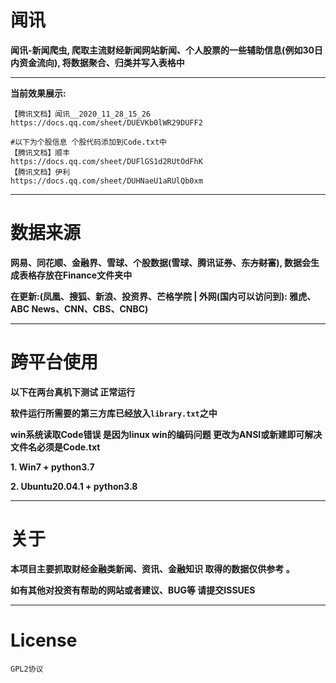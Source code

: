 # 闻讯

**闻讯-新闻爬虫, 爬取主流财经新闻网站新闻、个人股票的一些辅助信息(例如30日内资金流向), 将数据聚合、归类并写入表格中**

---

**当前效果展示:**

```
【腾讯文档】闻讯__2020_11_28_15_26
https://docs.qq.com/sheet/DUEVKb0lWR29DUFF2

#以下为个股信息 个股代码添加到Code.txt中
【腾讯文档】顺丰
https://docs.qq.com/sheet/DUFlGS1d2RUtOdFhK
【腾讯文档】伊利
https://docs.qq.com/sheet/DUHNaeU1aRUlQb0xm
```

---

# 数据来源

**网易、同花顺、金融界、雪球、个股数据(雪球、腾讯证券、~~东方财富~~), 数据会生成表格存放在Finance文件夹中**

**在更新:(凤凰、搜狐、新浪、投资界、芒格学院 | 外网(国内可以访问到): 雅虎、ABC News、CNN、CBS、CNBC)**

---

# 跨平台使用 

**以下在两台真机下测试 正常运行**

**软件运行所需要的第三方库已经放入``library.txt``之中**

**win系统读取Code错误 是因为linux win的编码问题 更改为ANSI或新建即可解决 文件名必须是Code.txt**

**1. Win7 + python3.7**

**2. Ubuntu20.04.1 + python3.8**

---

# 关于

**本项目主要抓取财经金融类新闻、资讯、金融知识 取得的数据仅供参考 。**

**如有其他对投资有帮助的网站或者建议、BUG等 请提交ISSUES**

---

# License

``GPL2协议``
